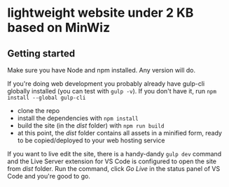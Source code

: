 

# lightweight website under 2 KB based on MinWiz

## Getting started

Make sure you have Node and npm installed. Any version will do.

If you're doing web development you probably already have gulp-cli globally installed (you can test with `gulp -v`). If you don't have it, run `npm install --global gulp-cli`

- clone the repo
- install the dependencies with `npm install`
- build the site (in the _dist_ folder) with `npm run build`
- at this point, the _dist_ folder contains all assets in a minified form, ready to be copied/deployed to your web hosting service

If you want to live edit the site, there is a handy-dandy `gulp dev` command and the Live Server extension for VS Code is configured to open the site from _dist_ folder. Run the command, click _Go Live_ in the status panel of VS Code and you're good to go.
